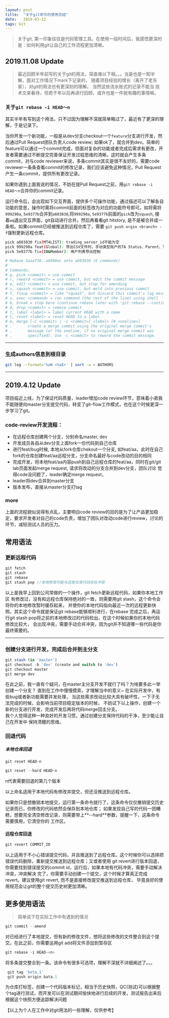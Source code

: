 ```yaml
---
layout: post
title:  "关于git命令的使用总结"
date:   2019-03-12
tags: Git
---
```


> 关于git, 第一印象往往是代码管理工具。在使用一段时间后，我感悟更深的是：如何利用git让自己的工作流程更加清晰。

## 2019.11.08 Update

> 最近回顾半年前写的关于git的用法，简直难以下咽。。。当是也是一知半解，面对工作情况下mark下记录的，
随着项目经验的增长（离开了老东家），对git的用法也有更深刻的理解。 当然这些流水账式的记录不能当
技术文来看待，但若干年以后再进行回顾，或许也是一件挺有趣的事情嘛。

### 关于`git rebase -i HEAD～n`

其实半年有写到这个用法，只不过因为理解不深就简单略过了，最近有了更深的理解，于是记录下。

当你开发一个新功能，一般是从dev分支checkout一个`feature`分支进行开发，然后通过Pull Request团队负责人code review;
如果ok了，就合并到dev。简单的feature可以通过一个commit完成，但面对复杂的功能或者完成后需求有更改，开发者需要通过不断提交完善保证开发过程思维的清晰。这时就会产生多条commit，对与code reviewer来说，多条commit其实是很不友好的，需要code reviewer一条条查看commit的修改记录，我们应该避免这种情况，Pull Request产生一条commit，提供所有更改记录。

如果你遇到上面我说的情况，不妨在提Pull Request之前，用`git rebase -i HEAD～n`合并你的commit记录。

运行命令后，会出现如下交互界面，提供多个可操作功能，通过描述可以了解各自功能的意思，操作时需将commit前面的标签改为对应的功能符号即可。如将需将`999298a`, `5e9377b`合并到`a603830`,将`999298a`, `5e9377b`前面的`pick`改为`squash`, 接着`wq`退出交互界面，git自动进行合并。然后再看看git hitstory, 是不是被合并成一条啦。如果commit已经被推送到远程仓库了，需要 `git push orgin <branch> -f`强制更新远程仓库。

```bash
pick a603830 fix(MT4LIST): trading_server_id不能为空
pick 999298a feat(Global): 导出CSV文件时，手动类型账户的TA Status、Parent、Trading Group字段内容需要为空
pick 5e9377b fix(IB&Member): 用户列表导出控制

# Rebase 3aaaf38..a6908ec onto a603830 (6 commands)
#
# Commands:
# p, pick <commit> = use commit
# r, reword <commit> = use commit, but edit the commit message
# e, edit <commit> = use commit, but stop for amending
# s, squash <commit> = use commit, but meld into previous commit
# f, fixup <commit> = like "squash", but discard this commit's log message
# x, exec <command> = run command (the rest of the line) using shell
# b, break = stop here (continue rebase later with 'git rebase --continue')
# d, drop <commit> = remove commit
# l, label <label> = label current HEAD with a name
# t, reset <label> = reset HEAD to a label
# m, merge [-C <commit> | -c <commit>] <label> [# <oneline>]
# .       create a merge commit using the original merge commit's
# .       message (or the oneline, if no original merge commit was
# .       specified). Use -c <commit> to reword the commit message.
```
----

### 生成authors信息到根目录

```bash
git log --format='%aN <%aE>' | sort -u > AUTHORS
```

---

## 2019.4.12 Update

项目临近上线，为了保证代码质量，leader增加code review环节，意味着小弟我不能随便向master分支提交代码，转变了git-flow工作模式，也在这个时候更深一步学习了git。

### code-review开发流程：

* 在远程仓库创建两个分支，分别命名master, dev
* 开发成员各自从dev分支上面fork一份代码到自己仓库
* 进行feat/bug时候, 本地从fork仓库chekout一个分支, 如feat/aa，此时在自己fork的仓库创建feat/aa远程分支，分支命名最好与code改动的目的相同
* 完成开发，将本地feat/aa内容push到自己远程仓库的feat/aa，同时在git/git lab页面发起merge request, 请求将改动的分支合并到dev分支，团队讨论
觉得code没问题了，leader确定merge request，
* leader将dev合并到master分支
* 版本发布，直接从master分支打tag

### more
 上面的流程貌似说得有点乱，主要明白code review的目的是为了让产品更加稳定，要求开发者对自己的code负责，增加了团队对改动code进行review，讨论的环节，减轻测试人员的压力。

## 常用语法

### 更新远程代码

```js
git fetch 
git stash 
git rebase
git stash pop //本地修改可能与远程仓库代码存在冲突
```

以上是我早上回到公司常做的一个操作，git fetch更新远程代码，如果你本地工作区
有修改过，没有和远程仓库保持绝对的一致，则需要用git stash，这个命令会将你的本地修改暂时缓存起来，
并使你的本地代码指向最近一次的远程更新快照。其实这个命令就是保证git rebase能够顺利进行，在rebase
完成之后，再运行git stash pop将之前的本地修改过的代码检出，在这个时候如果你的本地代码修改比较大，
会出现冲突，需要手动合并冲突，因为git并不知道哪一些代码是你最终需要的。

***

### 创建分支进行开发，完成后合并到主分支

```js
git stash (in 'master')
git checkout -b 'dev' (create and switch to 'dev')
git checkout master
git merge dev

```

在此之前，我一直有个疑问，在master主分支开发不就行了吗？为啥要多此一举创建一个分支？
直到在工作中慢慢摸索，才理解当中的意义~ 在实际开发中，有些bug或者新功能需要并发处理，
当这些需求改动比较大具有破坏性，一下子无法完成的时候，会影响当前项目稳定版本的时候，
不妨试下以上操作，创建一个新的分支进行开发，完成开发后再将代码merge回主分支。  
我个人觉得这种一种良好的开发习惯，通过创建分支保持代码的干净，至少能让自己在开发中
保持清醒的思维。

### 回退代码

##### 本地仓库回退

```js
git reset HEAD~n

git reset --hard HEAD~n
```

n代表需要回退的第几个版本

以上命名适用于本地代码有修改并提交，但还没推送到远程仓库。  

如果你只是想撤销本地提交，运行第一条命令就行了，这条命令仅仅撤销提交历史记录而已，你修改的代码依然会保存到本地仓库；
如果发现自己写的代码一团糟糕，想要完全清空修改记录，则需要带上**--hard**参数，提醒一下，这条命令需要慎用，它清空你的
工作区。

#### 远程仓库回退


```js
git revert COMMIT_ID
```

以上适用于不小心错误提交代码，并且推送到了远程仓库。这个时候你可以选择把错误代码删除，重新提交推送到远程仓库；又或者使用
git revert进行版本回退，你需要找到错误提交的commit id，运行后，如果本地有代码冲突，需要手动解决冲突，冲突解决
完了，你需要手动创建一个提交，这个时候才算真正完成revert。建议使用git revert, 而不是直接修改提交推送到远程仓库，
毕竟良好的使用规范会让git的整个提交历史树更加清晰。


## 更多使用语法

> 简单说下在实际工作中有遇到的情况

```js
git commit --amend
```

对已经进行了本地提交，但有新的修改文件，想将这些修改的文件整合到这个提交。在此之前，你需要运用git add将文件添加到暂存区

```js
git rebase -i HEAD~<n>
```

将多条提交整合到一条。该命令有很多可选项，理解不深就不详细阐述了。。。

```js
 git tag 'beta.1'
 git push origin bata.1
```

为仓库打标签，创建一个代码版本标记，相当于历史快照，QC(测试)可以根据整个tag进行测试，而开发可以在测试期间愉快地进行后续的开发，测试报告出来后
根据这个快照方便追踪解决问题


【以上为个人在工作中对git用法的一些理解，仅供参考】
